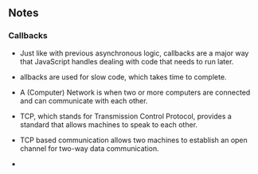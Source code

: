 ## Notes

### Callbacks

- Just like with previous asynchronous logic, callbacks are a major way that JavaScript handles dealing with code that needs to run later. 

- allbacks are used for slow code, which takes time to complete.

- A (Computer) Network is when two or more computers are connected and can communicate with each other.

- TCP, which stands for Transmission Control Protocol, provides a standard that allows machines to speak to each other. 

- TCP based communication allows two machines to establish an open channel for two-way data communication.

- 